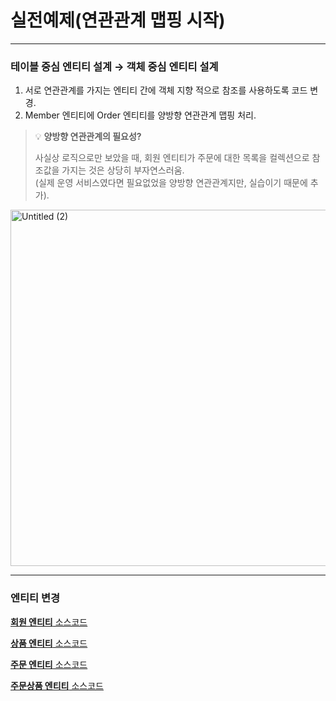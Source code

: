 # 실전예제(연관관계 맵핑 시작)

---

### 테이블 중심 엔티티 설계 → 객체 중심 엔티티 설계

1. 서로 연관관계를 가지는 엔티티 간에 객체 지향 적으로 참조를 사용하도록 코드 변경.
2. Member 엔티티에 Order 엔티티를 양방향 연관관계 맵핑 처리.

> 💡 **양방향 연관관계의 필요성?**
>
> 사실상 로직으로만 보았을 때, 회원 엔티티가 주문에 대한 목록을 컬렉션으로 참조값을 가지는 것은 상당히 부자연스러움.</br>
> (실제 운영 서비스였다면 필요없었을 양방향 연관관계지만, 실습이기 때문에 추가).

<img width="570" alt="Untitled (2)" src="https://github.com/hgene0929/JPA/assets/90823532/58ee759f-4285-4773-9dd5-30d87bd08158">

---

### 엔티티 변경

[**회원 엔티티** 소스코드](jpashop/src/main/java/jpabook/jpashop/domain/Member.java)

[**상품 엔티티** 소스코드](jpashop/src/main/java/jpabook/jpashop/domain/Item.java)

[**주문 엔티티** 소스코드](jpashop/src/main/java/jpabook/jpashop/domain/Order.java)

[**주문상품 엔티티** 소스코드](jpashop/src/main/java/jpabook/jpashop/domain/OrderItem.java)
